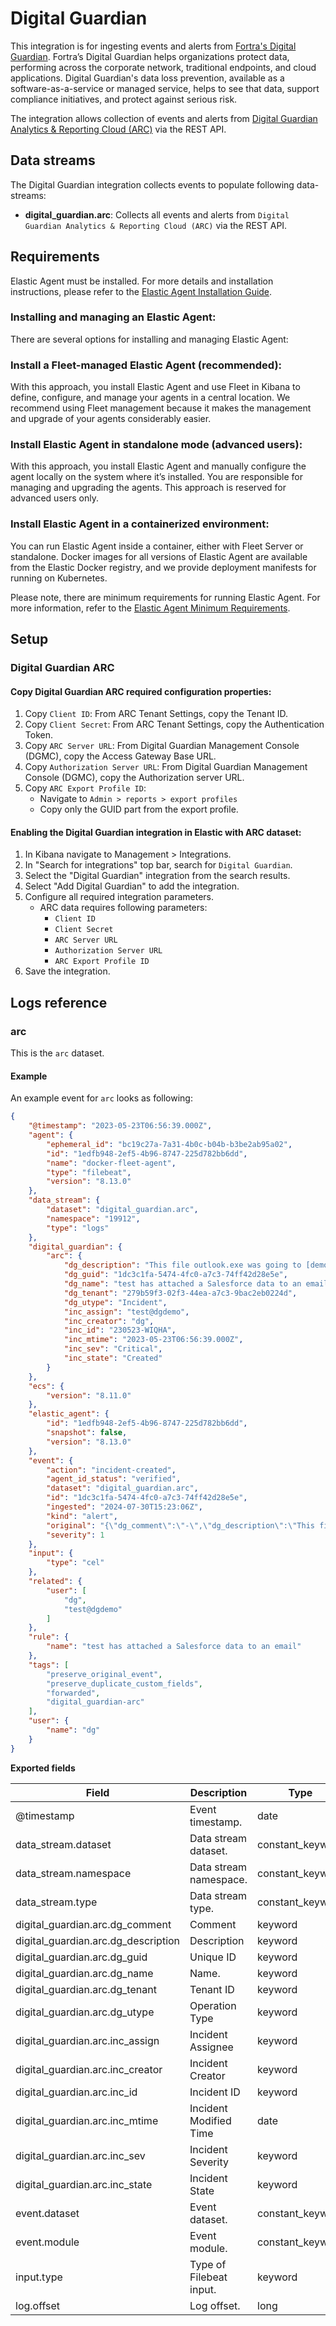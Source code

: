 # Digital Guardian

This integration is for ingesting events and alerts from [Fortra's Digital Guardian](https://www.digitalguardian.com/). Fortra’s Digital Guardian helps organizations protect data, performing across the corporate network, traditional endpoints, and cloud applications. Digital Guardian's data loss prevention, available as a software-as-a-service or managed service, helps to see that data, support compliance initiatives, and protect against serious risk. 

The integration allows collection of events and alerts from [Digital Guardian Analytics & Reporting Cloud (ARC)](https://www.digitalguardian.com/blog/new-dawn-dlp-digital-guardian-releases-its-analytics-reporting-cloud-arc) via the REST API.

## Data streams

The Digital Guardian integration collects events to populate following data-streams:

- **digital_guardian.arc**: Collects all events and alerts from `Digital Guardian Analytics & Reporting Cloud (ARC)` via the REST API.

## Requirements

Elastic Agent must be installed. For more details and installation instructions, please refer to the [Elastic Agent Installation Guide](https://www.elastic.co/guide/en/fleet/current/elastic-agent-installation.html).

### Installing and managing an Elastic Agent:

There are several options for installing and managing Elastic Agent:

### Install a Fleet-managed Elastic Agent (recommended):

With this approach, you install Elastic Agent and use Fleet in Kibana to define, configure, and manage your agents in a central location. We recommend using Fleet management because it makes the management and upgrade of your agents considerably easier.

### Install Elastic Agent in standalone mode (advanced users):

With this approach, you install Elastic Agent and manually configure the agent locally on the system where it’s installed. You are responsible for managing and upgrading the agents. This approach is reserved for advanced users only.

### Install Elastic Agent in a containerized environment:

You can run Elastic Agent inside a container, either with Fleet Server or standalone. Docker images for all versions of Elastic Agent are available from the Elastic Docker registry, and we provide deployment manifests for running on Kubernetes.

Please note, there are minimum requirements for running Elastic Agent. For more information, refer to the  [Elastic Agent Minimum Requirements](https://www.elastic.co/guide/en/fleet/current/elastic-agent-installation.html#elastic-agent-installation-minimum-requirements).

## Setup

### Digital Guardian ARC

#### Copy Digital Guardian ARC required configuration properties:

1. Copy `Client ID`: From ARC Tenant Settings, copy the Tenant ID.
2. Copy `Client Secret`: From ARC Tenant Settings, copy the Authentication Token.
3. Copy `ARC Server URL`: From Digital Guardian Management Console (DGMC), copy the Access Gateway Base URL.
4. Copy `Authorization Server URL`: From Digital Guardian Management Console (DGMC), copy the Authorization server URL.
5. Copy `ARC Export Profile ID`: 
    - Navigate to `Admin > reports > export profiles`
    - Copy only the GUID part from the export profile.

#### Enabling the Digital Guardian integration in Elastic with ARC dataset:

1. In Kibana navigate to Management > Integrations.
2. In "Search for integrations" top bar, search for `Digital Guardian`.
3. Select the "Digital Guardian" integration from the search results.
4. Select "Add Digital Guardian" to add the integration.
5. Configure all required integration parameters. 
    - ARC data requires following parameters:
        - `Client ID`
        - `Client Secret`
        - `ARC Server URL`
        - `Authorization Server URL`
        - `ARC Export Profile ID`
6. Save the integration.

## Logs reference

### arc

This is the `arc` dataset.

#### Example

An example event for `arc` looks as following:

```json
{
    "@timestamp": "2023-05-23T06:56:39.000Z",
    "agent": {
        "ephemeral_id": "bc19c27a-7a31-4b0c-b04b-b3be2ab95a02",
        "id": "1edfb948-2ef5-4b96-8747-225d782bb6dd",
        "name": "docker-fleet-agent",
        "type": "filebeat",
        "version": "8.13.0"
    },
    "data_stream": {
        "dataset": "digital_guardian.arc",
        "namespace": "19912",
        "type": "logs"
    },
    "digital_guardian": {
        "arc": {
            "dg_description": "This file outlook.exe was going to [demo.digitalg@gmail.com]",
            "dg_guid": "1dc3c1fa-5474-4fc0-a7c3-74ff42d28e5e",
            "dg_name": "test has attached a Salesforce data to an email",
            "dg_tenant": "279b59f3-02f3-44ea-a7c3-9bac2eb0224d",
            "dg_utype": "Incident",
            "inc_assign": "test@dgdemo",
            "inc_creator": "dg",
            "inc_id": "230523-WIQHA",
            "inc_mtime": "2023-05-23T06:56:39.000Z",
            "inc_sev": "Critical",
            "inc_state": "Created"
        }
    },
    "ecs": {
        "version": "8.11.0"
    },
    "elastic_agent": {
        "id": "1edfb948-2ef5-4b96-8747-225d782bb6dd",
        "snapshot": false,
        "version": "8.13.0"
    },
    "event": {
        "action": "incident-created",
        "agent_id_status": "verified",
        "dataset": "digital_guardian.arc",
        "id": "1dc3c1fa-5474-4fc0-a7c3-74ff42d28e5e",
        "ingested": "2024-07-30T15:23:06Z",
        "kind": "alert",
        "original": "{\"dg_comment\":\"-\",\"dg_description\":\"This file outlook.exe was going to [demo.digitalg@gmail.com]\",\"dg_guid\":\"1dc3c1fa-5474-4fc0-a7c3-74ff42d28e5e\",\"dg_name\":\"test has attached a Salesforce data to an email\",\"dg_tenant\":\"279b59f3-02f3-44ea-a7c3-9bac2eb0224d\",\"dg_utype\":\"Incident\",\"inc_assign\":\"test@dgdemo\",\"inc_creator\":\"dg\",\"inc_id\":\"230523-WIQHA\",\"inc_mtime\":\"2023-05-23 06:56:39\",\"inc_sev\":\"Critical\",\"inc_state\":\"Created\"}",
        "severity": 1
    },
    "input": {
        "type": "cel"
    },
    "related": {
        "user": [
            "dg",
            "test@dgdemo"
        ]
    },
    "rule": {
        "name": "test has attached a Salesforce data to an email"
    },
    "tags": [
        "preserve_original_event",
        "preserve_duplicate_custom_fields",
        "forwarded",
        "digital_guardian-arc"
    ],
    "user": {
        "name": "dg"
    }
}
```

**Exported fields**

| Field | Description | Type |
|---|---|---|
| @timestamp | Event timestamp. | date |
| data_stream.dataset | Data stream dataset. | constant_keyword |
| data_stream.namespace | Data stream namespace. | constant_keyword |
| data_stream.type | Data stream type. | constant_keyword |
| digital_guardian.arc.dg_comment | Comment | keyword |
| digital_guardian.arc.dg_description | Description | keyword |
| digital_guardian.arc.dg_guid | Unique ID | keyword |
| digital_guardian.arc.dg_name | Name. | keyword |
| digital_guardian.arc.dg_tenant | Tenant ID | keyword |
| digital_guardian.arc.dg_utype | Operation Type | keyword |
| digital_guardian.arc.inc_assign | Incident Assignee | keyword |
| digital_guardian.arc.inc_creator | Incident Creator | keyword |
| digital_guardian.arc.inc_id | Incident ID | keyword |
| digital_guardian.arc.inc_mtime | Incident Modified Time | date |
| digital_guardian.arc.inc_sev | Incident Severity | keyword |
| digital_guardian.arc.inc_state | Incident State | keyword |
| event.dataset | Event dataset. | constant_keyword |
| event.module | Event module. | constant_keyword |
| input.type | Type of Filebeat input. | keyword |
| log.offset | Log offset. | long |

